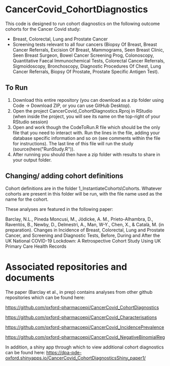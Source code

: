 # CancerCovid_CohortDiagnostics

This code is designed to run cohort diagnostics on the following outcome cohorts for the Cancer Covid study:

- Breast, Colorectal, Lung and Prostate Cancer
- Screening tests relevant to all four cancers (Biopsy Of Breast, Breast Cancer Referrals, Excision Of Breast, Mammograms, Seen Breast Clinic, Seen Breast Surgeon, Bowel Cancer Screening Prog, Colonoscopy, Quantitative Faecal Immunochemical Tests, Colorectal Cancer Referrals, Sigmoidoscopy, Bronchoscopy, Diagnostic Procedures Of Chest, Lung Cancer Referrals, Biopsy Of Prostate, Prostate Specific Antigen Test).


## To Run
1. Download this entire repository (you can download as a zip folder using Code -> Download ZIP, or you can use GitHub Desktop).
2. Open the project CancerCovid_CohortDiagnostics.Rproj in RStudio (when inside the project, you will see its name on the top-right of your RStudio session)
3. Open and work though the CodeToRun.R file which should be the only file that you need to interact with. Run the lines in the file, adding your database specific information and so on (see comments within the file for instructions). The last line of this file will run the study (source(here("RunStudy.R")).
4. After running you should then have a zip folder with results to share in your output folder.


## Changing/ adding cohort definitions
Cohort definitions are in the folder 1_InstantiateCohorts\Cohorts. Whatever cohorts are present in this folder will be run, with the file name used as the name for the cohort.

These analyses are featured in the following paper:

Barclay, N.L., Pineda Moncusi, M., Jödicke, A. M., Prieto-Alhambra, D., Raventós, B., Newby, D., Delmestri, A., Man, W-Y., Chen, X., & Català, M. (in preparation). Changes in Incidence of Breast, Colorectal, Lung and Prostate Cancer, and Screening and Diagnostic Tests, Before, During and After the UK National COVID-19 Lockdown: A Retrospective Cohort Study Using UK Primary Care Health Records


# Associated repositories and documents
The paper (Barclay et al., in prep) contains analyses from other github repositories which can be found here:

https://github.com/oxford-pharmacoepi/CancerCovid_CohortDiagnostics

https://github.com/oxford-pharmacoepi/CancerCovid_Characterisations

https://github.com/oxford-pharmacoepi/CancerCovid_IncidencePrevalence

https://github.com/oxford-pharmacoepi/CancerCovid_NegativeBinomialReg

In addition, a shiny app through which to view additional cohort diagnostics can be found here: https://dpa-pde-oxford.shinyapps.io/CancerCovid_CohortDiagnosticsShiny_paper1/
